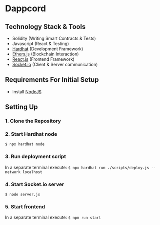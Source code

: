 # Dappcord

## Technology Stack & Tools

- Solidity (Writing Smart Contracts & Tests)
- Javascript (React & Testing)
- [Hardhat](https://hardhat.org/) (Development Framework)
- [Ethers.js](https://docs.ethers.io/v5/) (Blockchain Interaction)
- [React.js](https://reactjs.org/) (Frontend Framework)
- [Socket.io](https://socket.io/) (Client & Server communication)

## Requirements For Initial Setup
- Install [NodeJS](https://nodejs.org/en/)

## Setting Up
### 1. Clone the Repository

### 2. Start Hardhat node
`$ npx hardhat node`

### 3. Run deployment script
In a separate terminal execute:
`$ npx hardhat run ./scripts/deploy.js --network localhost`

### 4. Start Socket.io server
`$ node server.js`

### 5. Start frontend
In a separate terminal execute:
`$ npm run start`
